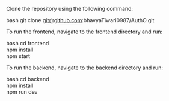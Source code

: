 Clone the repository using the following command:

bash
git clone git@github.com:bhavyaTiwari0987/AuthO.git


To run the frontend, navigate to the frontend directory and run:

bash
cd frontend  
npm install  
npm start


To run the backend, navigate to the backend directory and run:

bash
cd backend  
npm install  
npm run dev  






